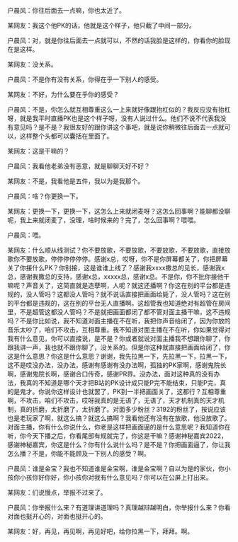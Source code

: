 户晨风：你往后面去一点嘛，你也太近了。

某网友：我这个他PK的话，他就是这个样子，他只截了中间一部分。

户晨风：对，就是你往后面去一点就可以，不然的话我脸是这样的，你看你的脸现在是这样。

某网友：没关系。

户晨风：不是你有没有关系，你得在乎一下别人的感受。

某网友：不好，为什么要在乎你的感受？

户晨风：不是，你怎么就互相尊重这么一上来就好像跟抬杠似的？我反应没有抬杠呀，就是我平时直播PK也是这个样子呀，没有人说过什么。他们不说不代表我没有意见吗？是不是？我很友好的跟你讲这个事吧，就是说你稍微往后面去一点就可以，这样整个头都可以囊括在里面了。

某网友：这是干嘛的？

户晨风：我看他老弟没有恶意，就是聊聊天好不好？

某网友：不是，我看他是五件，我以为是我那个。

户晨风：啥？你更换一下。

某网友：更换一下，更换一下，这怎么上来就闭麦呀？这怎么回事啊？能聊都没聊呢，我上来就闭麦了，没理，啥时候来的？完了，怎么回事啊？喂喂。

户晨风：喂。

某网友：什么顺从线测试？你不要放歌，不要放歌，不要放歌，不要放歌，直接放歌你不要放歌，停停停停停停。感谢x总，哎呀，你不是你屏幕都关了，你把屏幕关了你接什么PK？你别接，这是谁谁上线了？感谢我xxxx撒总的见长，感谢我x总，感谢我撒总的支持，感谢x总，xxxxx总，感谢x总。不是你，你不批你接他干嘛呢？声音关了，这简直就是造孽啊，人呢？就这还播啊？你这在别的平台都是违规的，没人管吗？这都没人管吗？就不说话直接把画面给毙了，没人管吗？这在别的平台都是违规的，这在别的平台无人直播啊。这超管我也知道绝对有超管在房间里，不是超管这都没人管吗？不是就把画面都闭了都不管对面主播干嘛，这不违规吗？不是你比如说，我不知道对面主播在不在听，我把你声音给闭了，因为你放的音乐太吵了，咱们不攻击，互相尊重。我不知道对面主播在不在听，你如果觉得对我有什么意见，你可以直接说，是不是？你或者就说对面主播我不想跟你聊了，你跟我讲一声，我也就不跟你聊了，没关系的。但是你这种就直接把画面给闭了，你这是什么意思？你这是什么意思？谢谢，我先拉黑一下，先拉黑一下，拉黑一下，这不是哎没办法，没办法，感谢有感谢有没办法啊，孤独的PK家啊，感谢鬼院长啊，感谢鬼院长啊，感谢合口传奇，感谢PR界。没办法，面对这种真的没有办法，我真的不知道是哪个天才把B站的PK设计成只能P完不能结束，只能P完，真的是鬼才。你说你这样设计也就罢了，PK到一半把画面关了，这都行？互相尊重啊，不攻击，咱们不攻击，哎呀我真的是无语了，无语了，天才机制真的天才机制，真的折磨，太折磨了，太折磨了。对面多少粉丝？3192的粉丝了，按说应该也是老玩家了啊，就这么搞？就这么搞啊？我看他还有没有在放歌，他没放歌了。对面主播，你有什么你说什么，你老是这样把画面逼的是什么意思呢？我知道你在听，你今天下播之后，你看尾部有规就完了，你这是干嘛？感谢神秘嘉宾2022，感谢神秘嘉宾，你这是什么？你有什么说什么吗？是不是？你把画面逼了，你让我怎么播？不是，你能不能顾及一下别人的感受？啊。

户晨风：谁是金宝？我也不知道谁是金宝啊，谁是金宝啊？自以为是的家伙，你小孩你小孩你好你好，你小孩你对我有什么意见吗？你可以在公屏上打出来。

某网友：们说慢点，举报不过来了。

户晨风：你举报什么来？有道理讲道理吗？真理越辩越明白，你举报什么来？你看对面也挺开心的，对面也挺开心的。

某网友：好，再见，再见啊，再见好吧，给你拉黑一下，拜拜。啊。